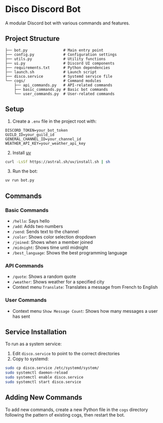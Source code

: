 # Disco Discord Bot

A modular Discord bot with various commands and features.

## Project Structure

```
├── bot.py                # Main entry point
├── config.py             # Configuration settings
├── utils.py              # Utility functions
├── ui.py                 # Discord UI components
├── requirements.txt      # Python dependencies
├── launch.sh             # Launch script
├── disco.service         # Systemd service file
└── cogs/                 # Command modules
    ├── api_commands.py   # API-related commands
    ├── basic_commands.py # Basic bot commands
    └── user_commands.py  # User-related commands
```

## Setup

1. Create a `.env` file in the project root with:

```
DISCORD_TOKEN=your_bot_token
GUILD_ID=your_guild_id
GENERAL_CHANNEL_ID=your_channel_id
WEATHER_API_KEY=your_weather_api_key
```

2. Install [uv](https://docs.astral.sh/uv/)

```bash
curl -LsSf https://astral.sh/uv/install.sh | sh
```

3. Run the bot:

```bash
uv run bot.py
```

## Commands

### Basic Commands

- `/hello`: Says hello
- `/add`: Adds two numbers
- `/send`: Sends text to the channel
- `/color`: Shows color selection dropdown
- `/joined`: Shows when a member joined
- `/midnight`: Shows time until midnight
- `/best_language`: Shows the best programming language

### API Commands

- `/quote`: Shows a random quote
- `/weather`: Shows weather for a specified city
- Context menu `Translate`: Translates a message from French to English

### User Commands

- Context menu `Show Message Count`: Shows how many messages a user has sent

## Service Installation

To run as a system service:

1. Edit `disco.service` to point to the correct directories
2. Copy to systemd:

```bash
sudo cp disco.service /etc/systemd/system/
sudo systemctl daemon-reload
sudo systemctl enable disco.service
sudo systemctl start disco.service
```

## Adding New Commands

To add new commands, create a new Python file in the `cogs` directory following the pattern of existing cogs, then restart the bot.
